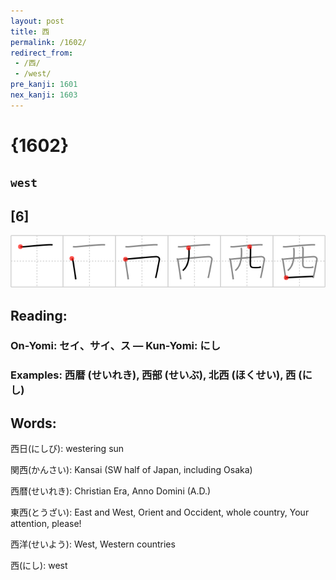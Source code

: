 ```yaml
---
layout: post
title: 西
permalink: /1602/
redirect_from:
 - /西/
 - /west/
pre_kanji: 1601
nex_kanji: 1603
---
```


# {1602}

## `west`

## [6]

<div class="stroke"><img src="../images/E8A5BF.png" /></div>

## Reading:

### On-Yomi: セイ、サイ、ス &mdash; Kun-Yomi: にし

### Examples: 西暦 (せいれき), 西部 (せいぶ), 北西 (ほくせい), 西 (にし)

## Words:

西日(にしび): westering sun

関西(かんさい): Kansai (SW half of Japan, including Osaka)

西暦(せいれき): Christian Era, Anno Domini (A.D.)

東西(とうざい): East and West, Orient and Occident, whole country, Your attention, please!

西洋(せいよう): West, Western countries

西(にし): west
